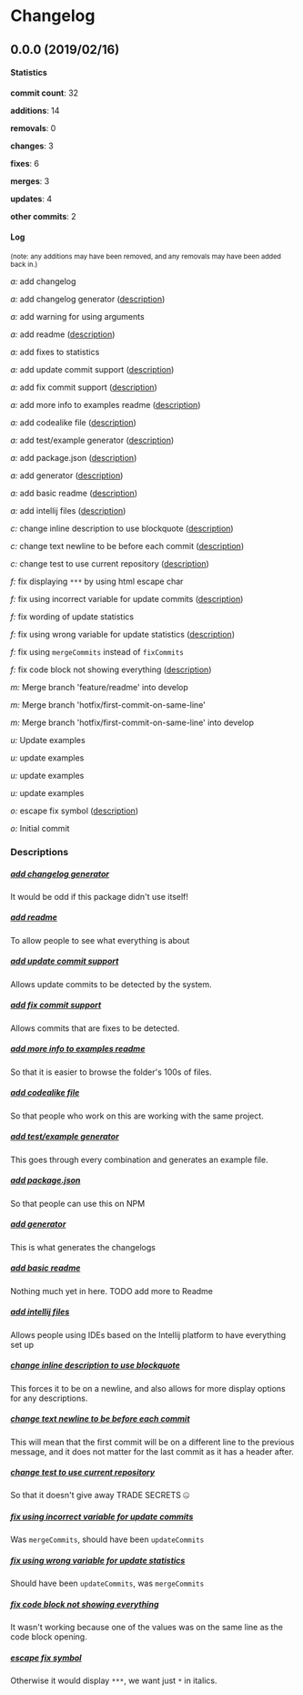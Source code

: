 # Changelog
## 0.0.0 (2019/02/16)
#### Statistics
**commit count**: 32

**additions**: 14

**removals**: 0

**changes**: 3

**fixes**: 6

**merges**: 3

**updates**: 4

**other commits**: 2

#### Log
<small>(note: any additions may have been removed, and any removals may have been added back in.)</small>

*a:* add changelog

*a:* add changelog generator ([description](#add-changelog-generator-6))

*a:* add warning for using arguments

*a:* add readme ([description](#add-readme-6))

*a:* add fixes to statistics

*a:* add update commit support ([description](#add-update-commit-support-6))

*a:* add fix commit support ([description](#add-fix-commit-support-6))

*a:* add more info to examples readme ([description](#add-more-info-to-examples-readme-6))

*a:* add codealike file ([description](#add-codealike-file-6))

*a:* add test/example generator ([description](#add-testexample-generator-6))

*a:* add package.json ([description](#add-packagejson-6))

*a:* add generator ([description](#add-generator-6))

*a:* add basic readme ([description](#add-basic-readme-6))

*a:* add intellij files ([description](#add-intellij-files-6))

*c:* change inline description to use blockquote ([description](#change-inline-description-to-use-blockquote-6))

*c:* change text newline to be before each commit ([description](#change-text-newline-to-be-before-each-commit-6))

*c:* change test to use current repository ([description](#change-test-to-use-current-repository-6))

*f:* fix displaying `***` by using html escape char

*f:* fix using incorrect variable for update commits ([description](#fix-using-incorrect-variable-for-update-commits-6))

*f:* fix wording of update statistics

*f:* fix using wrong variable for update statistics ([description](#fix-using-wrong-variable-for-update-statistics-6))

*f:* fix using `mergeCommits` instead of `fixCommits`

*f:* fix code block not showing everything ([description](#fix-code-block-not-showing-everything-6))

*m:* Merge branch 'feature/readme' into develop

*m:* Merge branch 'hotfix/first-commit-on-same-line'

*m:* Merge branch 'hotfix/first-commit-on-same-line' into develop

*u:* Update examples

*u:* update examples

*u:* update examples

*u:* update examples

*o:* escape fix symbol ([description](#escape-fix-symbol-6))

*o:* Initial commit
### Descriptions
##### [add changelog generator](commit/c17b8bba3ca52bcae219be4302d703401d3730c4?refName=refs/heads/master)
It would be odd if this package didn't use itself!                    
##### [add readme](commit/f64c16e3cd10f7ef672d07e987b174fdff2cc824?refName=refs/heads/master)
To allow people to see what everything is about
##### [add update commit support](commit/2a422db99561210e0d43ff19071dd35b68bc68bd?refName=refs/heads/master)
Allows update commits to be detected by the system.
##### [add fix commit support](commit/223c6ecdec0cde19c0ec88e83b29aed6904d2e08?refName=refs/heads/master)
Allows commits that are fixes to be detected.
##### [add more info to examples readme](commit/31b2131866556049ae926d4abaf2b492a1e2af28?refName=refs/heads/master)
So that it is easier to browse the folder's 100s of files.
##### [add codealike file](commit/eeb75f31aa45a630b30aff066ffe2f2d81ab4b0a?refName=refs/heads/master)
So that people who work on this are working with the same project.
##### [add test/example generator](commit/537ce93e1967e25c3a988f4ce92ec886e7d316eb?refName=refs/heads/master)
This goes through every combination and generates an example file.
##### [add package.json](commit/71e1d2830a151f4c95a9f5533c6bdc10fa28069e?refName=refs/heads/master)
So that people can use this on NPM
##### [add generator](commit/c98dca5eac6d4f749be01bb619264628f470901d?refName=refs/heads/master)
This is what generates the changelogs
##### [add basic readme](commit/f79ea73cdc47fd8cbca8d9013bbc3942c4119f12?refName=refs/heads/master)
Nothing much yet in here. TODO add more to Readme
##### [add intellij files](commit/03a42bd4d1609bf91474560347b54bfec824983b?refName=refs/heads/master)
Allows people using IDEs based on the Intellij platform to have everything set up
##### [change inline description to use blockquote](commit/bf070051bdd9fda2101652b5d557c0b748822d02?refName=refs/heads/master)
This forces it to be on a newline, and also allows for more display options for any descriptions.
##### [change text newline to be before each commit](commit/8b8ab47fc4193261506d9fd2e2c9f0f4dfa72f12?refName=refs/heads/master)
This will mean that the first commit will be on a different line to the previous message, and it does not matter for the last commit as it has a header after.
##### [change test to use current repository](commit/3f11829000fba42a4476ca59563ee0460689c958?refName=refs/heads/master)
So that it doesn't give away TRADE SECRETS 🤐
##### [fix using incorrect variable for update commits](commit/e2893c627fd66e2ede2eac395812e95162ae0d15?refName=refs/heads/master)
Was `mergeCommits`, should have been `updateCommits`
##### [fix using wrong variable for update statistics](commit/a05e767311e7147fa2647d3e848fc880ea733582?refName=refs/heads/master)
Should have been `updateCommits`, was `mergeCommits`
##### [fix code block not showing everything](commit/0db931663b07b7866c00ba3d7be7c349891cdc78?refName=refs/heads/master)
It wasn't working because one of the values was on the same line as the code block opening.
##### [escape fix symbol](commit/5af6e59e002a29ae7bc48cb326e8b5c1d083f67d?refName=refs/heads/master)
Otherwise it would display `***`, we want just `*` in italics.
